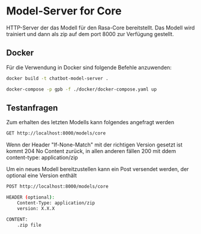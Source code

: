 # Model-Server for Core
HTTP-Server der das Modell für den Rasa-Core bereitstellt. Das Modell wird trainiert und dann als zip auf dem port 8000 zur Verfügung gestellt.

## Docker
Für die Verwendung in Docker sind folgende Befehle anzuwenden:
```bash
docker build -t chatbot-model-server .
```
```bash
docker-compose -p gpb -f ./docker/docker-compose.yaml up
```

## Testanfragen
Zum erhalten des letzten Modells kann folgendes angefragt werden
```bash
GET http://localhost:8000/models/core
```
Wenn der Header "If-None-Match" mit der richtigen Version gesetzt ist kommt 204 No Content zurück, in allen anderen fällen 200 mit ddem content-type: application/zip

Um ein neues Modell bereitzustellen kann ein Post versendet werden, der optional eine Version enthält
```bash
POST http://localhost:8000/models/core

HEADER (optional):
    Content-Type: application/zip
    version: X.X.X

CONTENT:
    .zip file
```


